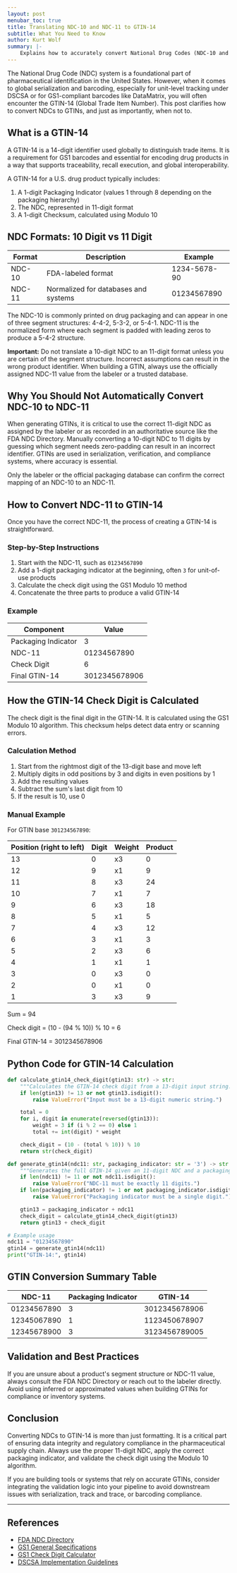 ```yaml
---
layout: post
menubar_toc: true
title: Translating NDC-10 and NDC-11 to GTIN-14
subtitle: What You Need to Know
author: Kurt Wolf
summary: |-
    Explains how to accurately convert National Drug Codes (NDC-10 and NDC-11) to GTIN-14 identifiers for use in GS1-compliant barcodes. It emphasizes the importance of using the officially assigned 11-digit NDC rather than inferring it from the 10-digit format. The article outlines the GTIN-14 structure, provides a detailed check digit calculation method, and includes Python code to automate the process. This guidance is essential for pharmaceutical serialization, traceability, and DSCSA compliance.
---
```

The National Drug Code (NDC) system is a foundational part of pharmaceutical identification in the United States. However, when it comes to global serialization and barcoding, especially for unit-level tracking under DSCSA or for GS1-compliant barcodes like DataMatrix, you will often encounter the GTIN-14 (Global Trade Item Number). This post clarifies how to convert NDCs to GTINs, and just as importantly, when not to.

## What is a GTIN-14

A GTIN-14 is a 14-digit identifier used globally to distinguish trade items. It is a requirement for GS1 barcodes and essential for encoding drug products in a way that supports traceability, recall execution, and global interoperability.

A GTIN-14 for a U.S. drug product typically includes:

1. A 1-digit Packaging Indicator (values 1 through 8 depending on the packaging hierarchy)
2. The NDC, represented in 11-digit format
3. A 1-digit Checksum, calculated using Modulo 10

## NDC Formats: 10 Digit vs 11 Digit

| Format | Description                          | Example      |
| ------ | ------------------------------------ | ------------ |
| NDC-10 | FDA-labeled format                   | 1234-5678-90 |
| NDC-11 | Normalized for databases and systems | 01234567890  |

The NDC-10 is commonly printed on drug packaging and can appear in one of three segment structures: 4-4-2, 5-3-2, or 5-4-1. NDC-11 is the normalized form where each segment is padded with leading zeros to produce a 5-4-2 structure.

**Important:** Do not translate a 10-digit NDC to an 11-digit format unless you are certain of the segment structure. Incorrect assumptions can result in the wrong product identifier. When building a GTIN, always use the officially assigned NDC-11 value from the labeler or a trusted database.

## Why You Should Not Automatically Convert NDC-10 to NDC-11

When generating GTINs, it is critical to use the correct 11-digit NDC as assigned by the labeler or as recorded in an authoritative source like the FDA NDC Directory. Manually converting a 10-digit NDC to 11 digits by guessing which segment needs zero-padding can result in an incorrect identifier. GTINs are used in serialization, verification, and compliance systems, where accuracy is essential.

Only the labeler or the official packaging database can confirm the correct mapping of an NDC-10 to an NDC-11.

## How to Convert NDC-11 to GTIN-14

Once you have the correct NDC-11, the process of creating a GTIN-14 is straightforward.

### Step-by-Step Instructions

1. Start with the NDC-11, such as `01234567890`
2. Add a 1-digit packaging indicator at the beginning, often `3` for unit-of-use products
3. Calculate the check digit using the GS1 Modulo 10 method
4. Concatenate the three parts to produce a valid GTIN-14

### Example

| Component           | Value         |
| ------------------- | ------------- |
| Packaging Indicator | 3             |
| NDC-11              | 01234567890   |
| Check Digit         | 6             |
| Final GTIN-14       | 3012345678906 |

## How the GTIN-14 Check Digit is Calculated

The check digit is the final digit in the GTIN-14. It is calculated using the GS1 Modulo 10 algorithm. This checksum helps detect data entry or scanning errors.

### Calculation Method

1. Start from the rightmost digit of the 13-digit base and move left
2. Multiply digits in odd positions by 3 and digits in even positions by 1
3. Add the resulting values
4. Subtract the sum's last digit from 10
5. If the result is 10, use 0

### Manual Example

For GTIN base `301234567890`:

| Position (right to left) | Digit | Weight | Product |
| ------------------------ | ----- | ------ | ------- |
| 13                       | 0     | x3     | 0       |
| 12                       | 9     | x1     | 9       |
| 11                       | 8     | x3     | 24      |
| 10                       | 7     | x1     | 7       |
| 9                        | 6     | x3     | 18      |
| 8                        | 5     | x1     | 5       |
| 7                        | 4     | x3     | 12      |
| 6                        | 3     | x1     | 3       |
| 5                        | 2     | x3     | 6       |
| 4                        | 1     | x1     | 1       |
| 3                        | 0     | x3     | 0       |
| 2                        | 0     | x1     | 0       |
| 1                        | 3     | x3     | 9       |

Sum = 94

Check digit = (10 - (94 % 10)) % 10 = 6

Final GTIN-14 = 3012345678906

## Python Code for GTIN-14 Calculation

```python
def calculate_gtin14_check_digit(gtin13: str) -> str:
    """Calculates the GTIN-14 check digit from a 13-digit input string."""
    if len(gtin13) != 13 or not gtin13.isdigit():
        raise ValueError("Input must be a 13-digit numeric string.")

    total = 0
    for i, digit in enumerate(reversed(gtin13)):
        weight = 3 if (i % 2 == 0) else 1
        total += int(digit) * weight

    check_digit = (10 - (total % 10)) % 10
    return str(check_digit)

def generate_gtin14(ndc11: str, packaging_indicator: str = '3') -> str:
    """Generates the full GTIN-14 given an 11-digit NDC and a packaging indicator."""
    if len(ndc11) != 11 or not ndc11.isdigit():
        raise ValueError("NDC-11 must be exactly 11 digits.")
    if len(packaging_indicator) != 1 or not packaging_indicator.isdigit():
        raise ValueError("Packaging indicator must be a single digit.")

    gtin13 = packaging_indicator + ndc11
    check_digit = calculate_gtin14_check_digit(gtin13)
    return gtin13 + check_digit

# Example usage
ndc11 = "01234567890"
gtin14 = generate_gtin14(ndc11)
print("GTIN-14:", gtin14)
```

## GTIN Conversion Summary Table

| NDC-11      | Packaging Indicator | GTIN-14       |
| ----------- | ------------------- | ------------- |
| 01234567890 | 3                   | 3012345678906 |
| 12345067890 | 1                   | 1123450678907 |
| 12345678900 | 3                   | 3123456789005 |

## Validation and Best Practices

If you are unsure about a product's segment structure or NDC-11 value, always consult the FDA NDC Directory or reach out to the labeler directly. Avoid using inferred or approximated values when building GTINs for compliance or inventory systems.

## Conclusion

Converting NDCs to GTIN-14 is more than just formatting. It is a critical part of ensuring data integrity and regulatory compliance in the pharmaceutical supply chain. Always use the proper 11-digit NDC, apply the correct packaging indicator, and validate the check digit using the Modulo 10 algorithm.

If you are building tools or systems that rely on accurate GTINs, consider integrating the validation logic into your pipeline to avoid downstream issues with serialization, track and trace, or barcoding compliance.

---

## References

* [FDA NDC Directory](https://www.accessdata.fda.gov/scripts/cder/ndc/)
* [GS1 General Specifications](https://www.gs1.org/standards/gs1-general-specifications)
* [GS1 Check Digit Calculator](https://www.gs1.org/services/check-digit-calculator)
* [DSCSA Implementation Guidelines](https://www.fda.gov/drugs/drug-supply-chain-security-act-dscsa)
